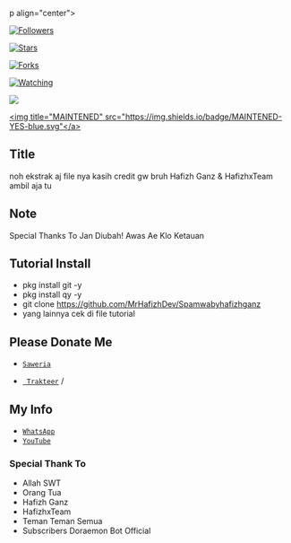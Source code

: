 p align="center">

<a href="https://github.com/MrHafizhDev/followers"><img title="Followers" src="https://img.shields.io/github/followers/MrHafizhDev?color=blue&style=flat-square"></a>

<a href="https://github.com/MrHafizhDev/spamwabyhafizhganz/stargazers/"><img title="Stars" src="https://img.shields.io/github/stars/MrHafizhDev/spamwabyhafizhganz?color=red&style=flat-square"></a>

<a href="https://github.com/MrHafizhDev/spamwabyhafizhganz/network/members"><img title="Forks" src="http://img.shields.io/github/forks/MrHafizhDev/spamwabyhafizhganz?color=red&style=flat-square"></a>

<a href="https://github.com/MrHafizhDev/spamwabyhafizhganz/watchers"><img title="Watching" src="https://img.shields.io/github/watchers/MrHafizhDev/spamwabyhafizhganz?label=Watchers&color=blue&style=flat-square"></a>

<a href="https://hits.seeyoufarm.com"><img src="https://hits.seeyoufarm.com/api/count/incr/badge.svg?url=https%3A%2F%2Fgithub.com%2FMrHafizhDev%2Fspamwabyhafizh&count_bg=%2379C83D&title_bg=%23555555&icon=&icon_color=%23E7E7E7&title=Support&edge_flat=false"/></a>

<a href="#"><img title="MAINTENED" src="https://img.shields.io/badge/MAINTENED-YES-blue.svg"</a>

</p>

## Title
noh ekstrak aj file nya
kasih credit gw bruh
Hafizh Ganz & HafizhxTeam
ambil aja tu





## Note 
Special Thanks To Jan Diubah!
Awas Ae Klo Ketauan

## Tutorial Install
+ pkg install git -y
+ pkg install qy -y
+ git clone https://github.com/MrHafizhDev/Spamwabyhafizhganz
+ yang lainnya cek di file tutorial

## Please Donate Me

- [`Saweria`](https://saweria.co/doraemonbot)

- [` Trakteer`](https://trakteer.id/doraemonbot)
/
## My Info
* [`WhatsApp`](wa.me/6285741056111)
* [`YouTube`](https://youtu.be/mwjTn5Th8LI)

### Special Thank To
- Allah SWT
- Orang Tua
- Hafizh Ganz
- HafizhxTeam
- Teman Teman Semua
- Subscribers Doraemon Bot Official
